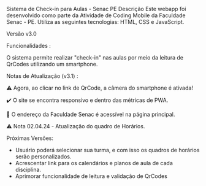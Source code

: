 Sistema de Check-in para Aulas - Senac PE
Descrição
Este webapp foi desenvolvido como parte da Atividade de Coding Mobile da Faculdade Senac - PE. Utiliza as seguintes tecnologias: HTML, CSS e JavaScript.

Versão
v3.0

Funcionalidades :

O sistema permite realizar "check-in" nas aulas por meio da leitura de QrCodes utilizando um smartphone.

Notas de Atualização (v3.1) :

⚠️ Agora, ao clicar no link de QrCode, a câmera do smartphone é ativada!

✔️ O site se encontra responsivo e dentro das métricas de PWA.

📍  O endereço da Faculdade Senac é acessível na página principal.

⚠️ Nota 02.04.24 - Atualização do quadro de Horários.

Próximas Versões:

* Usuário poderá selecionar sua turma, e com isso os quadros de horários serão personalizados.
* Acrescentar link para os calendários e planos de aula de cada disciplina.
* Aprimorar funcionalidade de leitura e validação de QrCodes
